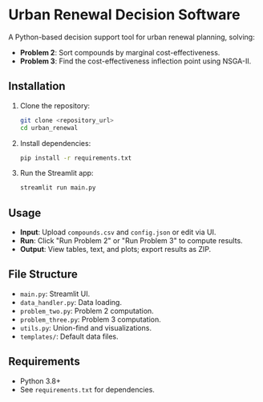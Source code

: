 # Urban Renewal Decision Software

A Python-based decision support tool for urban renewal planning, solving:

- **Problem 2**: Sort compounds by marginal cost-effectiveness.
- **Problem 3**: Find the cost-effectiveness inflection point using NSGA-II.

## Installation

1. Clone the repository:

   ```bash
   git clone <repository_url>
   cd urban_renewal
   ```
2. Install dependencies:

   ```bash
   pip install -r requirements.txt
   ```
3. Run the Streamlit app:

   ```bash
   streamlit run main.py
   ```

## Usage

- **Input**: Upload `compounds.csv` and `config.json` or edit via UI.
- **Run**: Click "Run Problem 2" or "Run Problem 3" to compute results.
- **Output**: View tables, text, and plots; export results as ZIP.

## File Structure

- `main.py`: Streamlit UI.
- `data_handler.py`: Data loading.
- `problem_two.py`: Problem 2 computation.
- `problem_three.py`: Problem 3 computation.
- `utils.py`: Union-find and visualizations.
- `templates/`: Default data files.

## Requirements

- Python 3.8+
- See `requirements.txt` for dependencies.